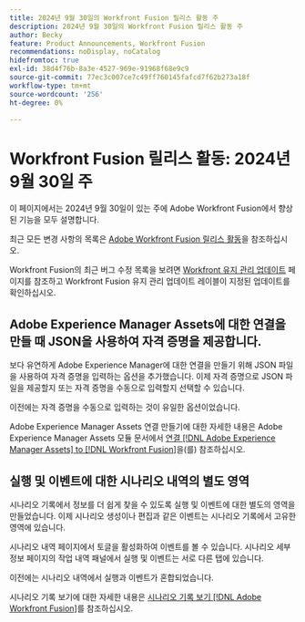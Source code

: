 ```yaml
---
title: 2024년 9월 30일의 Workfront Fusion 릴리스 활동 주
description: 2024년 9월 30일의 Workfront Fusion 릴리스 활동 주
author: Becky
feature: Product Announcements, Workfront Fusion
recommendations: noDisplay, noCatalog
hidefromtoc: true
exl-id: 38d4f76b-8a3e-4527-969e-91968f68e9c9
source-git-commit: 77ec3c007ce7c49ff760145fafcd7f62b273a18f
workflow-type: tm+mt
source-wordcount: '256'
ht-degree: 0%

---
```


# Workfront Fusion 릴리스 활동: 2024년 9월 30일 주

이 페이지에서는 2024년 9월 30일이 있는 주에 Adobe Workfront Fusion에서 향상된 기능을 모두 설명합니다.

최근 모든 변경 사항의 목록은 [Adobe Workfront Fusion 릴리스 활동](/help/workfront-fusion/fusion-product-releases/fusion-release-activity.md)을 참조하십시오.

Workfront Fusion의 최근 버그 수정 목록을 보려면 [Workfront 유지 관리 업데이트](https://experienceleague.adobe.com/docs/workfront-known-issues/releases/current-updates.html?lang=ko) 페이지를 참조하고 Workfront Fusion 유지 관리 업데이트 레이블이 지정된 업데이트를 확인하십시오.

## Adobe Experience Manager Assets에 대한 연결을 만들 때 JSON을 사용하여 자격 증명을 제공합니다.

보다 유연하게 Adobe Experience Manager에 대한 연결을 만들기 위해 JSON 파일을 사용하여 자격 증명을 입력하는 옵션을 추가했습니다. 이제 자격 증명으로 JSON 파일을 제공할지 또는 자격 증명을 수동으로 입력할지 선택할 수 있습니다.

이전에는 자격 증명을 수동으로 입력하는 것이 유일한 옵션이었습니다.

Adobe Experience Manager Assets 연결 만들기에 대한 자세한 내용은 Adobe Experience Manager Assets 모듈 문서에서 [연결 [!DNL Adobe Experience Manager Assets] to [!DNL Workfront Fusion]](/help/workfront-fusion/references/apps-and-modules/adobe-connectors/aem-assets-modules.md#connect-adobe-experience-manager-assets-to-workfront-fusion)을(를) 참조하십시오.

## 실행 및 이벤트에 대한 시나리오 내역의 별도 영역

시나리오 기록에서 정보를 더 쉽게 찾을 수 있도록 실행 및 이벤트에 대한 별도의 영역을 만들었습니다. 이제 시나리오 생성이나 편집과 같은 이벤트는 시나리오 기록에서 고유한 영역에 있습니다.

시나리오 내역 페이지에서 토글을 활성화하여 이벤트를 볼 수 있습니다. 시나리오 세부 정보 페이지의 작업 내역 패널에서 실행 및 이벤트는 서로 다른 탭에 있습니다.

이전에는 시나리오 내역에서 실행과 이벤트가 혼합되었습니다.

시나리오 기록 보기에 대한 자세한 내용은 [시나리오 기록 보기 [!DNL Adobe Workfront Fusion]](/help/workfront-fusion/manage-scenarios/view-scenario-execution-history.md)를 참조하십시오.
